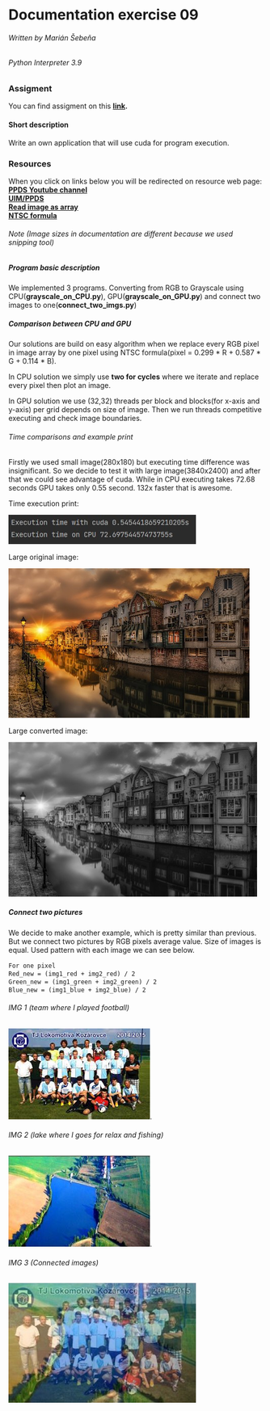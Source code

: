 # Documentation exercise 09
###### Written by Marián Šebeňa
###### Python Interpreter 3.9
### Assigment 
You can find assigment on this  **[link](https://uim.fei.stuba.sk/i-ppds/9-cvicenie-cuda-pomocou-numba/).** 
#### Short description 
Write an own application that will use cuda for program execution.
### Resources
When you click on links below you will be redirected on resource web page: </br>
**[PPDS Youtube channel](https://www.youtube.com/channel/UCnTxtvNFlicb2Mn0a6w8N-A)** <br/>
**[UIM/PPDS](https://uim.fei.stuba.sk/predmet/i-ppds/)** <br/>
**[Read image as array](https://www.delftstack.com/howto/matplotlib/matplotlib-imread-in-python/)** <br/>
**[NTSC formula](http://support.ptc.com/help/mathcad/en/index.html#page/PTC_Mathcad_Help/example_grayscale_and_color_in_images.html)** <br/>

###### Note (Image sizes in documentation are different because we used snipping tool)
##### Program basic description
We implemented 3 programs. Converting from RGB to Grayscale using CPU(<b>grayscale_on_CPU.py</b>), GPU(<b>grayscale_on_GPU.py</b>)
and connect two images to one(<b>connect_two_imgs.py</b>)


##### Comparison between CPU and GPU 
Our solutions are build on easy algorithm when we replace every RGB pixel in image array by one pixel using 
NTSC formula(pixel = 0.299 * R + 0.587 * G + 0.114 * B). 

In CPU solution we simply use <b>two for cycles</b> where we iterate and replace every pixel then plot an image.

In GPU solution we use (32,32) threads per block and blocks(for x-axis and y-axis) per grid depends on size of image.
Then we run threads competitive executing and check image boundaries.

###### Time comparisons and example print
Firstly we used small image(280x180) but executing time difference was insignificant. So we decide to test it with
large image(3840x2400) and after that we could see advantage of cuda. While in CPU executing takes 72.68 seconds GPU 
takes only 0.55 second. 132x faster that is awesome.

Time execution print:

![plot](./imgs/print.jpg)

Large original image:

![plot](./imgs/large_original.jpg)

Large converted image:

![plot](./imgs/large_converted.jpg)



##### Connect two pictures
We decide to make another example, which is pretty similar than previous. But we connect two pictures by RGB pixels average
value. Size of images is equal. Used pattern with each image we can see below.
    
    For one pixel
    Red_new = (img1_red + img2_red) / 2
    Green_new = (img1_green + img2_green) / 2
    Blue_new = (img1_blue + img2_blue) / 2

###### IMG 1 (team where I played football)
![plot](./Examples/imgs_to_process/my_team.jpg).
###### IMG 2 (lake where I goes for relax and fishing)
![plot](./Examples/imgs_to_process/vnt.jpg).
###### IMG 3 (Connected images)
![plot](./imgs/connected.jpg)


